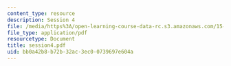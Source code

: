 ```yaml
---
content_type: resource
description: Session 4
file: /media/https%3A/open-learning-course-data-rc.s3.amazonaws.com/15-518-taxes-and-business-strategy-fall-2002/bb0a42b8b72b32ac3ec00739697e604a_session4.pdf
file_type: application/pdf
resourcetype: Document
title: session4.pdf
uid: bb0a42b8-b72b-32ac-3ec0-0739697e604a
---
```

